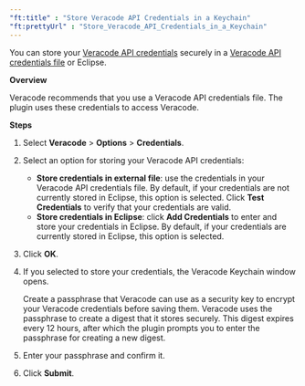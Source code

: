 ```yaml
---
"ft:title" : "Store Veracode API Credentials in a Keychain"
"ft:prettyUrl" : "Store_Veracode_API_Credentials_in_a_Keychain"
---
```

You can store your [Veracode API credentials](https://docs.veracode.com/r/c_api_credentials3) securely in a [Veracode API credentials file](https://docs.veracode.com/r/c_configure_api_cred_file) or Eclipse.

<p font-size="13pt"><b>Overview</b></p>

Veracode recommends that you use a Veracode API credentials file. The plugin uses these credentials to access Veracode.

<p font-size="13pt"><b>Steps</b></p>

1.  Select **Veracode** \> **Options** \> **Credentials**.

2.  Select an option for storing your Veracode API credentials:

    - **Store credentials in external file**: use the credentials in your Veracode API credentials file. By default, if your credentials are not currently stored in Eclipse, this option is selected. Click **Test Credentials** to verify that your credentials are valid.
    - **Store credentials in Eclipse**: click **Add Credentials** to enter and store your credentials in Eclipse. By default, if your credentials are currently stored in Eclipse, this option is selected.
  
3.  Click **OK**.

4.  If you selected to store your credentials, the Veracode Keychain window opens.

    Create a passphrase that Veracode can use as a security key to encrypt your Veracode credentials before saving them. Veracode uses the passphrase to create a digest that it stores securely. This digest expires every 12 hours, after which the plugin prompts you to enter the passphrase for creating a new digest.

5.  Enter your passphrase and confirm it.

6.  Click **Submit**.